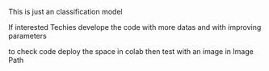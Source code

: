 This is just an classification model

If interested Techies develope the code with more datas and with improving parameters

to check code deploy the space in colab then test with an image in Image Path

